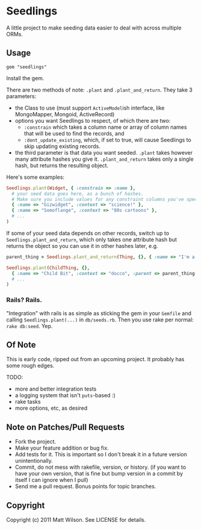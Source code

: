 # Seedlings

A little project to make seeding data easier to deal with across multiple ORMs.

## Usage

    gem "seedlings"

Install the gem.

There are two methods of note: `.plant` and `.plant_and_return`. They take 3 parameters:

* the Class to use (must support `ActiveModel`ish interface, like MongoMapper, Mongoid, ActiveRecord)
* options you want Seedlings to respect, of which there are two:
  * `:constrain` which takes a column name or array of column names that will be used to find the records, and
  * `:dont_update_existing`, which, if set to true, will cause Seedlings to skip updating existing records.
* the third parameter is that data you want seeded. `.plant` takes however many attribute hashes you give it. `.plant_and_return` takes only a single hash, but returns the resulting object.

Here's some examples:

```ruby
Seedlings.plant(Widget, { :constrain => :name }, 
  # your seed data goes here, as a bunch of hashes.
  # Make sure you include values for any constraint columns you've specified!
  { :name => "Gizwidget", :context => "science!" },
  { :name => "Somoflange", :context => "80s cartoons" },
  # ...
)
```

If some of your seed data depends on other records, switch up to `Seedlings.plant_and_return`, which only takes one attribute hash but returns the object so you can use it in other hashes later, e.g.

```ruby
parent_thing = Seedlings.plant_and_return(Thing, {}, { :name => "I'm a Parent!" })

Seedlings.plant(ChildThing, {}, 
  { :name => "Child Bit", :context => "docco", :parent => parent_thing },
  # ...
)
```

### Rails? Rails.

"Integration" with rails is as simple as sticking the gem in your `Gemfile` and calling `Seedlings.plant(...)` in `db/seeds.rb`. Then you use rake per normal: `rake db:seed`. Yep.

## Of Note

This is early code, ripped out from an upcoming project. It probably has some rough edges.

TODO:

* more and better integration tests
* a logging system that isn't `puts`-based :)
* rake tasks
* more options, etc, as desired

## Note on Patches/Pull Requests
 
* Fork the project.
* Make your feature addition or bug fix.
* Add tests for it. This is important so I don't break it in a
  future version unintentionally.
* Commit, do not mess with rakefile, version, or history.
  (if you want to have your own version, that is fine but bump version in a commit by itself I can ignore when I pull)
* Send me a pull request. Bonus points for topic branches.

## Copyright

Copyright (c) 2011 Matt Wilson. See LICENSE for details.